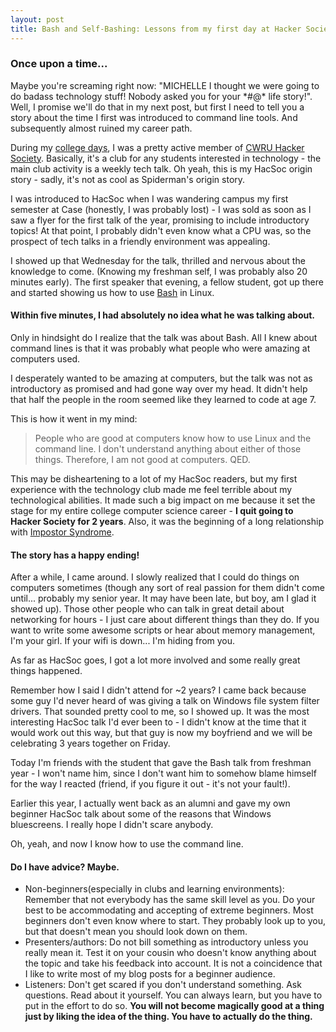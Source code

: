 ```yaml
---
layout: post
title: Bash and Self-Bashing: Lessons from my first day at Hacker Society
---
```


### Once upon a time...
Maybe you're screaming right now: "MICHELLE I thought we were going to do badass technology stuff! Nobody asked you for your *#$@*$ life story!". 
Well, I promise we'll do that in my next post, but first I need to tell you a story about the time I first was introduced to command line tools. And subsequently almost ruined my career path. 

During my [college days](https://www.case.edu), I was a pretty active member of [CWRU Hacker Society](hacsoc.org). Basically, it's a club for any students interested in technology - the main club activity is a weekly tech talk. Oh yeah, this is my HacSoc origin story - sadly, it's not as cool as Spiderman's origin story.

I was introduced to HacSoc when I was wandering campus my first semester at Case (honestly, I was probably lost) - I was sold as soon as I saw a flyer for the first talk of the year, promising to include introductory topics! At that point, I probably didn't even know what a CPU was, so the prospect of tech talks in a friendly environment was appealing. 

I showed up that Wednesday for the talk, thrilled and nervous about the knowledge to come. (Knowing my freshman self, I was probably also 20 minutes early). The first speaker that evening, a fellow student, got up there and started showing us how to use [Bash](https://en.wikipedia.org/wiki/Bash_(Unix_shell)) in Linux.

#### Within five minutes, I had absolutely no idea what he was talking about.

Only in hindsight do I realize that the talk was about Bash. All I knew about command lines is that it was probably what people who were amazing at computers used.

I desperately wanted to be amazing at computers, but the talk was not as introductory as promised and had gone way over my head. It didn't help that half the people in the room seemed like they learned to code at age 7.

This is how it went in my mind:

> People who are good at computers know how to use Linux and the command line. I don't understand anything about either of those things. 
> Therefore, I am not good at computers. 
> QED.

This may be disheartening to a lot of my HacSoc readers, but my first experience with the technology club made me feel terrible about my technological abilities. It made such a big impact on me because it set the stage for my entire college computer science career - **I quit going to Hacker Society for 2 years**. Also, it was the beginning of a long relationship with [Impostor Syndrome](https://en.wikipedia.org/wiki/Impostor_syndrome).

#### The story has a happy ending!

After a while, I came around. I slowly realized that I could do things on computers sometimes (though any sort of real passion for them didn't come until... probably my senior year. It may have been late, but boy, am I glad it showed up). Those other people who can talk in great detail about networking for hours - I just care about different things than they do. If you want to write some awesome scripts or hear about memory management, I'm your girl. If your wifi is down... I'm hiding from you.

As far as HacSoc goes, I got a lot more involved and some really great things happened.

Remember how I said I didn't attend for ~2 years? I came back because some guy I'd never heard of was giving a talk on Windows file system filter drivers. That sounded pretty cool to me, so I showed up. It was the most interesting HacSoc talk I'd ever been to - I didn't know at the time that it would work out this way, but that guy is now my boyfriend and we will be celebrating 3 years together on Friday.

Today I'm friends with the student that gave the Bash talk from freshman year - I won't name him, since I don't want him to somehow blame himself for the way I reacted (friend, if you figure it out - it's not your fault!).

Earlier this year, I actually went back as an alumni and gave my own beginner HacSoc talk about some of the reasons that Windows bluescreens. I really hope I didn't scare anybody.

Oh, yeah, and now I know how to use the command line.

#### Do I have advice? Maybe.

- Non-beginners(especially in clubs and learning environments): Remember that not everybody has the same skill level as you. Do your best to be accommodating and accepting of extreme beginners. Most beginners don't even know where to start. They probably look up to you, but that doesn't mean you should look down on them.
- Presenters/authors: Do not bill something as introductory unless you really mean it. Test it on your cousin who doesn't know anything about the topic and take his feedback into account. It is not a coincidence that I like to write most of my blog posts for a beginner audience.
- Listeners: Don't get scared if you don't understand something. Ask questions. Read about it yourself. You can always learn, but you have to put in the effort to do so. **You will not become magically good at a thing just by liking the idea of the thing. You have to actually do the thing.**